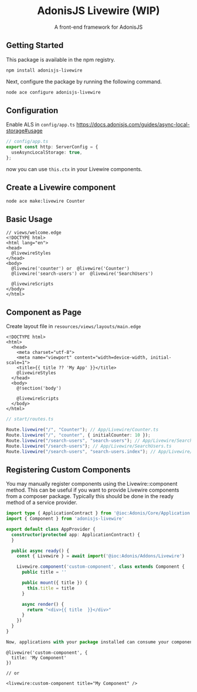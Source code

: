 <div align="center">
  <h1><b>AdonisJS Livewire (WIP)</b></h1>

  <p>A front-end framework for AdonisJS</p>
</div>

## Getting Started

This package is available in the npm registry.

```bash
npm install adonisjs-livewire
```

Next, configure the package by running the following command.

```bash
node ace configure adonisjs-livewire
```

## Configuration

Enable ALS in `config/app.ts` https://docs.adonisjs.com/guides/async-local-storage#usage

```ts
// config/app.ts
export const http: ServerConfig = {
  useAsyncLocalStorage: true,
};
```

now you can use `this.ctx` in your Livewire components.

## Create a Livewire component

```sh
node ace make:livewire Counter
```

## Basic Usage

```blade
// views/welcome.edge
<!DOCTYPE html>
<html lang="en">
<head>
  @livewireStyles
</head>
<body>
  @livewire('counter') or  @livewire('Counter')
  @livewire('search-users') or  @livewire('SearchUsers')

  @livewireScripts
</body>
</html>
```

## Component as Page

Create layout file in `resources/views/layouts/main.edge`

```blade
<!DOCTYPE html>
<html>
  <head>
    <meta charset="utf-8">
    <meta name="viewport" content="width=device-width, initial-scale=1">
    <title>{{ title ?? 'My App' }}</title>
    @livewireStyles
  </head>
  <body>
    @!section('body')

    @livewireScripts
  </body>
</html>
```

```ts
// start/routes.ts

Route.livewire("/", "Counter"); // App/Livewire/Counter.ts
Route.livewire("/", "counter", { initialCounter: 10 });
Route.livewire("/search-users", "search-users"); // App/Livewire/SearchUsers.ts
Route.livewire("/search-users"); // App/Livewire/SearchUsers.ts
Route.livewire("/search-users", "search-users.index"); // App/Livewire/SearchUsers/Index.ts
```


## Registering Custom Components

You may manually register components using the Livewire::component method. This can be useful if you want to provide Livewire components from a composer package. Typically this should be done in the ready method of a service provider.

```ts
import type { ApplicationContract } from '@ioc:Adonis/Core/Application'
import { Component } from 'adonisjs-livewire'

export default class AppProvider {
  constructor(protected app: ApplicationContract) {
  }

  public async ready() {
    const { Livewire } = await import('@ioc:Adonis/Addons/Livewire')

    Livewire.component('custom-component', class extends Component {
      public title = ''

      public mount({ title }) {
        this.title = title
      }

      async render() {
        return "<div>{{ title  }}</div>"
      }
    })
  }
}

Now, applications with your package installed can consume your component in their views like so:
```

```blade
@livewire('custom-component', {
  title: 'My Component'
})

// or

<livewire:custom-component title="My Component" />
```